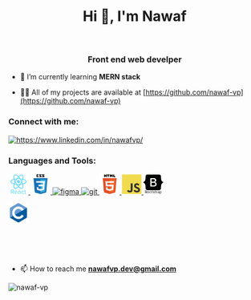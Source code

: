 
         
<h1 align="center">Hi 👋, I'm Nawaf</h1><br>
 <h3 align="center">Front end web develper</h3>

- 🌱 I’m currently learning **MERN stack**

- 👨‍💻 All of my projects are available at [https://github.com/nawaf-vp](https://github.com/nawaf-vp)




<h3 align="left">Connect with me:</h3>
<p align="left">
<a href="https://www.linkedin.com/in/nawafvp/" target="blank"><img align="center" src="https://raw.githubusercontent.com/rahuldkjain/github-profile-readme-generator/master/src/images/icons/Social/linked-in-alt.svg" alt="https://www.linkedin.com/in/nawafvp/" height="30" width="40" /></a>
</p>

<h3 align="left">Languages and Tools:</h3>
<p align="left">

  <a href="https://reactjs.org/" target="_blank" rel="noreferrer"> 
   <img src="https://raw.githubusercontent.com/devicons/devicon/master/icons/react/react-original-wordmark.svg" alt="react" width="40" height="40"/> </a>


 
<a href="https://www.w3schools.com/css/" target="_blank" rel="noreferrer"> 
  <img src="https://raw.githubusercontent.com/devicons/devicon/master/icons/css3/css3-original-wordmark.svg" alt="css3" width="40" height="40"/> </a>

<a href="https://www.figma.com/" target="_blank" rel="noreferrer">
<img src="https://www.vectorlogo.zone/logos/figma/figma-icon.svg" alt="figma" width="40" height="40"/> </a> 

<a href="https://git-scm.com/" target="_blank" rel="noreferrer"> 
<img src="https://www.vectorlogo.zone/logos/git-scm/git-scm-icon.svg" alt="git" width="40" height="40"/> </a>

 <a href="https://www.w3.org/html/" target="_blank" rel="noreferrer">
 <img src="https://raw.githubusercontent.com/devicons/devicon/master/icons/html5/html5-original-wordmark.svg" alt="html5" width="40" height="40"/> </a> 
 
 <a href="https://developer.mozilla.org/en-US/docs/Web/JavaScript" target="_blank" rel="noreferrer">
   <img src="https://raw.githubusercontent.com/devicons/devicon/master/icons/javascript/javascript-original.svg" alt="javascript" width="40" height="40"/>   </a>

  <a href="https://getbootstrap.com"   target="_blank" rel="noreferrer"> 
   <img src="https://raw.githubusercontent.com/devicons/devicon/master/icons/bootstrap/bootstrap-plain-wordmark.svg" alt="bootstrap" width="40"  height="40"/></a> 

<a href="https://www.cprogramming.com/" 
   target="_blank" 
   rel="noreferrer"> 
  <img src="https://raw.githubusercontent.com/devicons/devicon/master/icons/c/c-original.svg" 
       alt="c" 
       width="40" 
       height="40"/> 
 </a> 

 <br>
 <br>
 <br>


- 📫 How to reach me **nawafvp.dev@gmail.com**

<p>
  <img align="left" src="https://github-readme-stats.vercel.app/api/top-langs?username=nawaf-vp&show_icons=true&locale=en&layout=compact" 
        alt="nawaf-vp" />
</p>
<br>
<br>

